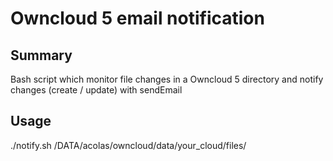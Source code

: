 Owncloud 5 email notification
===========================

Summary
-------
Bash script which monitor file changes in a Owncloud 5 directory and notify changes (create / update) with sendEmail

Usage
-----
./notify.sh /DATA/acolas/owncloud/data/your_cloud/files/ 
